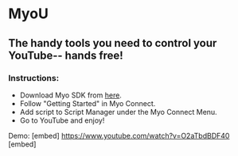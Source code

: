MyoU
====
The handy tools you need to control your YouTube-- hands free!
--------------------------------------------------------------------

### Instructions:
* Download Myo SDK from [here](https://developer.thalmic.com/).
* Follow "Getting Started" in Myo Connect.
* Add script to Script Manager under the Myo Connect Menu.
* Go to YouTube and enjoy!

Demo: 
[embed]
https://www.youtube.com/watch?v=O2aTbdBDF40
[embed]
